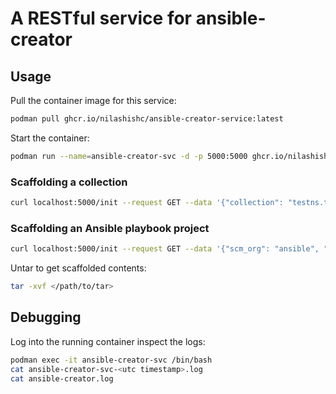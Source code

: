 # A RESTful service for ansible-creator

## Usage

Pull the container image for this service:

```bash
podman pull ghcr.io/nilashishc/ansible-creator-service:latest
```

Start the container:

```bash
podman run --name=ansible-creator-svc -d -p 5000:5000 ghcr.io/nilashishc/ansible-creator-service:latest
```

### Scaffolding a collection

```bash
curl localhost:5000/init --request GET --data '{"collection": "testns.testorg"}' --header "Content-Type: application/json" --output testns-testorg.tar
```

### Scaffolding an Ansible playbook project

```bash
curl localhost:5000/init --request GET --data '{"scm_org": "ansible", "scm_project": "devops", "project": "ansible-project"}' --header "Content-Type: application/json" --output ansible-devops-project.tar
```

Untar to get scaffolded contents:

```bash
tar -xvf </path/to/tar>
```

## Debugging

Log into the running container inspect the logs:

```bash
podman exec -it ansible-creator-svc /bin/bash
cat ansible-creator-svc-<utc timestamp>.log
cat ansible-creator.log
```
